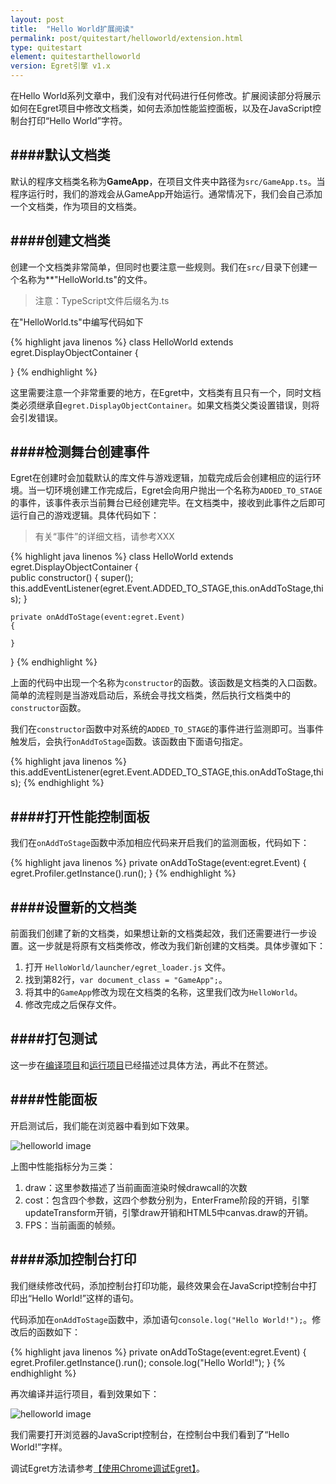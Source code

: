 ```yaml
---
layout: post
title:  "Hello World扩展阅读"
permalink: post/quitestart/helloworld/extension.html
type: quitestart
element: quitestarthelloworld
version: Egret引擎 v1.x
---
```


在Hello World系列文章中，我们没有对代码进行任何修改。扩展阅读部分将展示如何在Egret项目中修改文档类，如何去添加性能监控面板，以及在JavaScript控制台打印“Hello World”字符。

####默认文档类
---

默认的程序文档类名称为**GameApp**，在项目文件夹中路径为`src/GameApp.ts`。当程序运行时，我们的游戏会从GameApp开始运行。通常情况下，我们会自己添加一个文档类，作为项目的文档类。

####创建文档类
---

创建一个文档类非常简单，但同时也要注意一些规则。我们在`src/`目录下创建一个名称为**"HelloWorld.ts"的文件。

>注意：TypeScript文件后缀名为.ts

在"HelloWorld.ts"中编写代码如下

{% highlight java linenos %}
class HelloWorld extends egret.DisplayObjectContainer
{	

}
{% endhighlight %}

这里需要注意一个非常重要的地方，在Egret中，文档类有且只有一个，同时文档类必须继承自`egret.DisplayObjectContainer`。如果文档类父类设置错误，则将会引发错误。

####检测舞台创建事件
---

Egret在创建时会加载默认的库文件与游戏逻辑，加载完成后会创建相应的运行环境。当一切环境创建工作完成后，Egret会向用户抛出一个名称为`ADDED_TO_STAGE`的事件，该事件表示当前舞台已经创建完毕。在文档类中，接收到此事件之后即可运行自己的游戏逻辑。具体代码如下：

>有关“事件”的详细文档，请参考XXX

{% highlight java linenos %}
class HelloWorld extends egret.DisplayObjectContainer
{	
	public constructor() {
        super();
        this.addEventListener(egret.Event.ADDED_TO_STAGE,this.onAddToStage,this);
    }

    private onAddToStage(event:egret.Event)
    {

    }
}
{% endhighlight %}

上面的代码中出现一个名称为`constructor`的函数。该函数是文档类的入口函数。简单的流程则是当游戏启动后，系统会寻找文档类，然后执行文档类中的`constructor`函数。

我们在`constructor`函数中对系统的`ADDED_TO_STAGE`的事件进行监测即可。当事件触发后，会执行`onAddToStage`函数。该函数由下面语句指定。

{% highlight java linenos %}
this.addEventListener(egret.Event.ADDED_TO_STAGE,this.onAddToStage,this);
{% endhighlight %}

####打开性能控制面板
---

我们在`onAddToStage`函数中添加相应代码来开启我们的监测面板，代码如下：

{% highlight java linenos %}
private onAddToStage(event:egret.Event)
{
   	egret.Profiler.getInstance().run();
}
{% endhighlight %}

####设置新的文档类
---
前面我们创建了新的文档类，如果想让新的文档类起效，我们还需要进行一步设置。这一步就是将原有文档类修改，修改为我们新创建的文档类。具体步骤如下：

1. 打开 `HelloWorld/launcher/egret_loader.js` 文件。
2. 找到第82行，`var document_class = "GameApp";`。
3. 将其中的`GameApp`修改为现在文档类的名称，这里我们改为`HelloWorld`。
4. 修改完成之后保存文件。

####打包测试
---
这一步在<a href="{{site.baseurl}}/post/quitestart/helloworld/buildpro.html" target="_blank">编译项目</a>和<a href="{{site.baseurl}}/quitestart/helloworld/runpro.html" target="_blank">运行项目</a>已经描述过具体方法，再此不在赘述。

####性能面板
---
开启测试后，我们能在浏览器中看到如下效果。

![helloworld image]({{site.baseurl}}/assets/img/helloworldextension.png)

上图中性能指标分为三类：

1. draw：这里参数描述了当前画面渲染时候drawcall的次数
2. cost：包含四个参数，这四个参数分别为，EnterFrame阶段的开销，引擎updateTransform开销，引擎draw开销和HTML5中canvas.draw的开销。
3. FPS：当前画面的帧频。

####添加控制台打印
---
我们继续修改代码，添加控制台打印功能，最终效果会在JavaScript控制台中打印出“Hello World!”这样的语句。

代码添加在`onAddToStage`函数中，添加语句`console.log("Hello World!");`。修改后的函数如下：

{% highlight java linenos %}
private onAddToStage(event:egret.Event)
{
   	egret.Profiler.getInstance().run();
   	console.log("Hello World!");
}
{% endhighlight %}

再次编译并运行项目，看到效果如下：

![helloworld image]({{site.baseurl}}/assets/img/helloworldextension2.png)

我们需要打开浏览器的JavaScript控制台，在控制台中我们看到了“Hello World!”字样。

调试Egret方法请参考<a href="{{site.baseurl}}/post/manual/debug/chromedebug.html" target="_blank">【使用Chrome调试Egret】</a>。